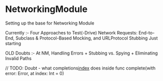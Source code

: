 # NetworkingModule
Setting up the base for Networking Module

Currently :- 
Four Approaches to Test(-Drive) Network Requests: End-to-End, Subclass & Protocol-Based Mocking, and URLProtocol Stubbing
Just starting 


OLD Doubts :- 
At NM, Handling Errors + Stubbing vs. Spying + Eliminating Invalid Paths 

// TODO: Doubt - what completions[index](error) does
inside func complete(with error: Error, at index: Int = 0)



